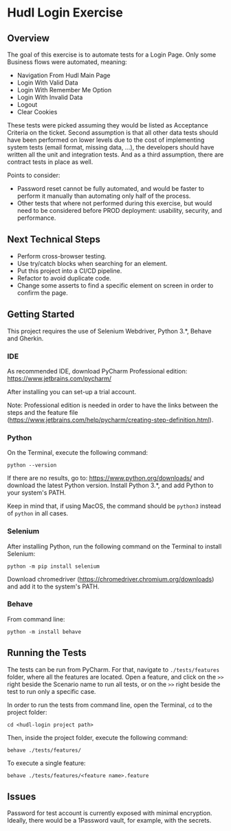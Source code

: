 # Hudl Login Exercise

## Overview
The goal of this exercise is to automate tests for a Login Page. Only some Business flows were automated, meaning:
* Navigation From Hudl Main Page
* Login With Valid Data
* Login With Remember Me Option
* Login With Invalid Data
* Logout
* Clear Cookies

These tests were picked assuming they would be listed as Acceptance Criteria on the ticket. 
Second assumption is that all other data tests should have been performed on lower levels due to the cost of implementing system tests (email format, missing data, ...), the developers should have written all the unit and integration tests. And as a third assumption, there are contract tests in place as well.

Points to consider:
* Password reset cannot be fully automated, and would be faster to perform it manually than automating only half of the process.
* Other tests that where not performed during this exercise, but would need to be considered before PROD deployment: usability, security, and performance.

## Next Technical Steps
* Perform cross-browser testing.
* Use try/catch blocks when searching for an element.
* Put this project into a CI/CD pipeline.
* Refactor to avoid duplicate code.
* Change some asserts to find a specific element on screen in order to confirm the page.

## Getting Started
This project requires the use of Selenium Webdriver, Python 3.*, Behave and Gherkin.

### IDE
As recommended IDE, download PyCharm Professional edition: https://www.jetbrains.com/pycharm/

After installing you can set-up a trial account.

Note: Professional edition is needed in order to have the links between the steps and the feature file (https://www.jetbrains.com/help/pycharm/creating-step-definition.html).

### Python
On the Terminal, execute the following command:

```python --version```

If there are no results, go to: https://www.python.org/downloads/ and download the latest Python version. Install Python 3.*, and add Python to your system's PATH.

Keep in mind that, if using MacOS, the command should be `python3` instead of `python` in all cases.

### Selenium
After installing Python, run the following command on the Terminal to install Selenium:

```python -m pip install selenium```

Download chromedriver (https://chromedriver.chromium.org/downloads) and add it to the system's PATH.

### Behave
From command line:

```python -m install behave```

## Running the Tests
The tests can be run from PyCharm. For that, navigate to `./tests/features` folder, where all the features are located. 
Open a feature, and click on the `>>` right beside the Scenario name to run all tests, or on the `>>` right beside the test 
to run only a specific case.

In order to run the tests from command line, open the Terminal, `cd` to the project folder:

```cd <hudl-login project path>```

Then, inside the project folder, execute the following command:

```behave ./tests/features/```

To execute a single feature:

```behave ./tests/features/<feature name>.feature```

## Issues
Password for test account is currently exposed with minimal encryption. Ideally, there would be a 1Password vault, for example, with the secrets.
